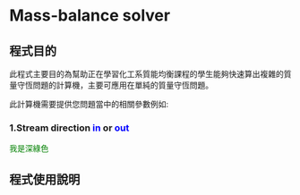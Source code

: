 # Mass-balance solver

## **程式目的**
此程式主要目的為幫助正在學習化工系質能均衡課程的學生能夠快速算出複雜的質量守恆問題的計算機，主要可應用在單純的質量守恆問題。

此計算機需要提供您問題當中的相關參數例如:
### 1.Stream direction <font color=#0000FF>in</font> or <font color=#0000FF>out</font>

<font color=#008000>我是深綠色</font>

## 程式使用說明
